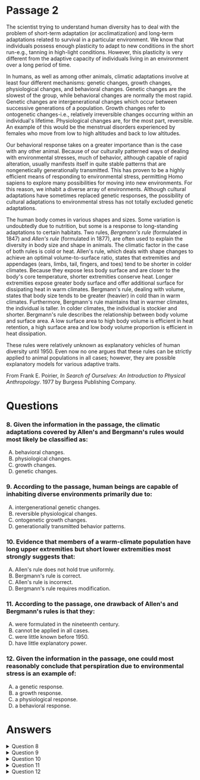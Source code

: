 # Passage 2
The scientist trying to understand human diversity has to deal with the problem of short-term adaptation (or acclimatization) and long-term adaptations related to survival in a particular environment. We know that individuals possess enough plasticity to adapt to new conditions in the short run-e.g., tanning in high-light conditions. However, this plasticity is very different from the adaptive capacity of individuals living in an environment over a long period of time.

In humans, as well as among other animals, climatic adaptations involve at least four different mechanisms: genetic changes, growth changes, physiological changes, and behavioral changes. Genetic changes are the slowest of the group, while behavioral changes are normally the most rapid. Genetic changes are intergenerational changes which occur between successive generations of a population. Growth changes refer to ontogenetic changes-i.e., relatively irreversible changes occurring within an individual's lifetime. Physiological changes are, for the most part, reversible. An example of this would be the menstrual disorders experienced by females who move from low to high altitudes and back to low altitudes.

Our behavioral response takes on a greater importance than is the case with any other animal. Because of our culturally patterned ways of dealing with environmental stresses, much of behavior, although capable of rapid alteration, usually manifests itself in quite stable patterns that are nongenetically generationally transmitted. This has proven to be a highly efficient means of responding to environmental stress, permitting Homo sapiens to explore many possibilities for moving into new environments. For this reason, we inhabit a diverse array of environments. Although cultural adaptations have sometimes replaced genetic responses, the possibility of cultural adaptations to environmental stress has not totally excluded genetic adaptations.

The human body comes in various shapes and sizes. Some variation is undoubtedly due to nutrition, but some is a response to long-standing adaptations to certain habitats. Two rules, _Bergmann's rule_ (formulated in 1847) and _Allen's rule_ (formulated in 1877), are often used to explain the diversity in body size and shape in animals. The climatic factor in the case of both rules is cold or heat. Allen's rule, which deals with shape changes to achieve an optimal volume-to-surface ratio, states that extremities and appendages (ears, limbs, tail, fingers, and toes) tend to be shorter in colder climates. Because they expose less body surface and are closer to the body's core temperature, shorter extremities conserve heat. Longer extremities expose greater body surface and offer additional surface for dissipating heat in warm climates. Bergmann's rule, dealing with volume, states that body size tends to be greater (heavier) in cold than in warm climates. Furthermore, Bergmann's rule maintains that in warmer climates, the individual is taller. In colder climates, the individual is stockier and shorter. Bergmann's rule describes the relationship between body volume and surface area. A low surface area to high body volume is efficient in heat retention, a high surface area and low body volume proportion is efficient in heat dissipation.

These rules were relatively unknown as explanatory vehicles of human diversity until 1950. Even now no one argues that these rules can be strictly applied to animal populations in all cases; however, they are possible explanatory models for various adaptive traits.

From Frank E. Poirier, _In Search of Ourselves: An Introduction to Physical Anthropology_. 1977 by Burgess Publishing Company.

# Questions
### 8. Given the information in the passage, the climatic adaptations covered by Allen's and Bergmann's rules would most likely be classified as:
<ol type="A">
  <li>behavioral changes.</li>
  <li>physiological changes.</li>
  <li>growth changes.</li>
  <li>genetic changes.</li>
</ol>

### 9. According to the passage, human beings are capable of inhabiting diverse environments primarily due to:
<ol type="A">
  <li>intergenerational genetic changes.</li>
  <li>reversible physiological changes.</li>
  <li>ontogenetic growth changes.</li>
  <li>generationally transmitted behavior patterns.</li>
</ol>

### 10. Evidence that members of a warm-climate population have long upper extremities but short lower extremities most strongly suggests that:
<ol type="A">
  <li>Allen's rule does not hold true uniformly.</li>
  <li>Bergmann's rule is correct.</li>
  <li>Allen's rule is incorrect.</li>
  <li>Bergmann's rule requires modification.</li>
</ol>

### 11. According to the passage, one drawback of Allen's and Bergmann's rules is that they:
<ol type="A">
  <li>were formulated in the nineteenth century.</li>
  <li>cannot be applied in all cases.</li>
  <li>were little known before 1950.</li>
  <li>have little explanatory power.</li>
</ol>

### 12. Given the information in the passage, one could most reasonably conclude that perspiration due to environmental stress is an example of:
<ol type="A">
  <li>a genetic response.</li>
  <li>a growth response.</li>
  <li>a physiological response.</li>
  <li>a behavioral response.</li>
</ol>

# Answers
<details>
  <summary>Question 8</summary>
  <b>The solution is D</b>: genetic changes.

  <br><br>
  <b>Item Rationale:</b><br>
  This is a Comprehension question because it asks you to use the definitions of terms explicitly described in the passage and apply these to other instances in the passage.
  
  <br><br>
  <b>Option Rationale:</b><br>
  Option A: behavioral changes.
<br>
Incorrect. The adaptations covered by Allen's and Bergmann's rules apply to body shape and size, not behavior.
<br><br>
Option B: physiological changes.
<br>
Incorrect. The passage says that "Physiological changes are, for the most part, reversible" (paragraph 2), and the changes explained by the two rules are not (they concern body shape and size).
<br><br>
Option C: growth changes.
<br>
  Incorrect. Growth changes refer to "changes occurring within <i>an individual</i>'s lifetime" (paragraph 2), whereas the changes covered by the two rules concern "animal populations" (paragraph 5).
<br><br>
Option D: genetic changes.
<br>
Correct. The author distinguishes genetic changes from the other three kinds of changes by saying they are the slowest (paragraph 2) and they are "intergenerational changes which occur between successive generations <i>of a population</i>" (paragraph 2). The two rules discuss "diversity in body size and shape in animals" (paragraph 4)—that is, within a <i>population</i>.

</details>
<details>
  <summary>Question 9</summary>
  <b>The solution is D</b>: generationally transmitted behavior patterns.

  <br><br>
  <b>Item Rationale:</b><br>
  This is a Comprehension question because it asks you to identify a basic component of the text—a point made explicitly by the author.
  
  <br><br>
  <b>Option Rationale:</b><br>
  Option A: intergenerational genetic changes.
<br>
Incorrect. The explanation provided in paragraph 3 for our ability to inhabit a diverse array of environments refers to "<i>non</i>genetically" transmitted behaviors.
<br><br>
Option B: reversible physiological changes.
<br>
Incorrect. The explanation provided in paragraph 3 for our ability to inhabit a diverse array of environments refers to behavior, not physiology.
<br><br>
Option C: ontogenetic growth changes.
<br>
Incorrect. The explanation provided in paragraph 3 for our ability to inhabit a diverse array of environments refers to behavior, not growth changes.
<br><br>
Option D: generationally transmitted behavior patterns.
<br>
Correct. The passage says " … much of behavior … manifests itself in quite stable patterns that are nongenetically <i>generationally transmitted</i>. This has proven to be a highly efficient means of responding to environmental stress, permitting <i>Homo sapiens</i> to explore many possibilities for moving into new environments. <i>For this reason, we inhabit a diverse array of environments</i>" (paragraph 3). This option, then, is essentially a paraphrase of the passage.

</details>
<details>
  <summary>Question 10</summary>
  <b>The solution is A</b>: Allen's rule does not hold true uniformly.

  <br><br>
  <b>Item Rationale:</b><br>
  This is a Reasoning Beyond the Text question because it presents a scenario not discussed in the passage and asks you to consider how that scenario would affect passage arguments.
  
  <br><br>
  <b>Option Rationale:</b><br>
  Option A: Allen's rule does not hold true uniformly.
<br>
Correct. Allen's rule "states that extremities … tend to be shorter in colder climates" and longer in warmer climates (paragraph 4); because the scenario in the question describes a warm-climate population with long upper extremities but short lower extremities, the rule must not hold true uniformly, making this option correct.
<br><br>
Option B: Bergmann's rule is correct.
<br>
Incorrect. Bergmann's rule is about body size, or “volume,” and its relation to climate. It is not about shape changes.
<br><br>
Option C: Allen's rule is incorrect.
<br>
Incorrect. As explained in paragraph 4, Allen's rule says that in warm climates, extremities would be longer (to offer additional surface for dissipating heat); because this is the case described for at least the upper extremities, the rule must be at least partly correct.
<br><br>
Option D: Bergmann's rule requires modification.
<br>
Incorrect. Bergmann's rule is about volume; any information about extremity length is simply not covered by the rule and so does not require modification of the rule.

</details>

<details>
  <summary>Question 11</summary>
  <b>The solution is B</b>: cannot be applied in all cases.

  <br><br>
  <b>Item Rationale:</b><br>
  This is a Comprehension question because it asks you to locate information explicitly stated in the passage.
  
  <br><br>
  <b>Option Rationale:</b><br>
  Option A: were formulated in the nineteenth century.
<br>
Incorrect. Although the rules were formulated in the nineteenth century, (the dates are given in paragraph 4), there is no reason to consider this a “drawback” of the rules.
<br><br>
Option B: cannot be applied in all cases.
<br>
Correct. The author explicitly states: "no one argues that these rules can be strictly applied to animal populations <i>in all cases</i>" (final paragraph), making this option correct.
<br><br>
Option C: were little known before 1950.
<br>
Incorrect. Although the rules were “relatively unknown as explanatory vehicles of human diversity before 1950 (final paragraph), there is no reason to consider this a drawback of the rules themselves.
<br><br>
Option D: have little explanatory power.
<br>
Incorrect. The author explicitly calls the rules “possible explanatory models for various adaptive traits” in the concluding sentence of the passage.

</details>

<details>
  <summary>Question 12</summary>
  <b>The solution is C</b>: a physiological response.

  <br><br>
  <b>Item Rationale:</b><br>
  This is a Reasoning Beyond the Text question because it presents information that is not included in the passage and asks you to apply passage information to interpret it.
  
  <br><br>
  <b>Option Rationale:</b><br>
  Option A: a genetic response.
<br>
Incorrect. The passage describes genetic changes as "intergenerational" (paragraph 2), which does not describe perspiration due to environmental stress.
<br><br>
Option B: a growth response.
<br>
Incorrect. The passage presents growth changes as "relatively irreversible" (paragraph 2) and as "occurring within an individual's lifetime" (paragraph 2), which does not describe perspiration due to environmental stress.
<br><br>
Option C: a physiological response.
<br>
Correct. The author discusses physiological responses as one kind of “climatic adaptation” (paragraph 2). The author writes, “Physiological changes are, for the most part, reversible. An example of this would be the menstrual disorders experienced by females who move from low to high altitudes and back to low altitudes” (paragraph 2). Perspiration due to “environmental stress” would be an example of such a reversible physical response.
<br><br>
Option D: a behavioral response.
<br>
Incorrect. Behavior is presented in the passage as "culturally patterned ways of dealing with environmental stresses" (paragraph 3) and perspiring is physiological, not cultural.

</details>
